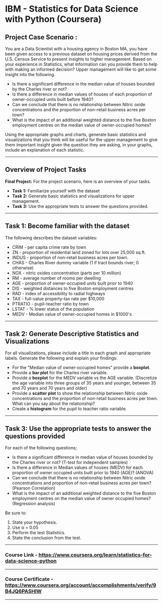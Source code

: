 # IBM - Statistics for Data Science with Python (Coursera)

## Project Case Scenario :
You are a Data Scientist with a housing agency in Boston MA, you have been given access to a previous dataset on housing prices derived from the U.S. Census Service to present insights to higher management. Based on your experience in Statistics, what information can you provide them to help with making an informed decision? Upper management will like to get some insight into the following.
- Is there a significant difference in the median value of houses bounded by the Charles river or not?
- Is there a difference in median values of houses of each proportion of owner-occupied units built before 1940?
- Can we conclude that there is no relationship between Nitric oxide concentrations and the proportion of non-retail business acres per town?
- What is the impact of an additional weighted distance to the five Boston employment centres on the median value of owner-occupied homes?

Using the appropriate graphs and charts, generate basic statistics and visualizations that you think will be useful for the upper management to give them important insight given the question they are asking, in your graphs, include an explanation of each statistic. 

---
## Overview of Project Tasks
**Final Project:** For the project scenario, here is an overview of your tasks.
- **Task 1:** Familiarize yourself with the dataset 
- **Task 2:** Generate basic statistics and visualizations for upper management. 
- **Task 3:** Use the appropriate tests to answer the questions provided.
---
## Task 1: Become familiar with the dataset
The following describes the dataset variables:
- CRIM - per capita crime rate by town
- ZN - proportion of residential land zoned for lots over 25,000 sq.ft.
- INDUS - proportion of non-retail business acres per town.
- CHAS - Charles River dummy variable (1 if tract bounds river; 0 otherwise)
- NOX - nitric oxides concentration (parts per 10 million)
- RM - average number of rooms per dwelling
- AGE - proportion of owner-occupied units built prior to 1940
- DIS - weighted distances to five Boston employment centres
- RAD - index of accessibility to radial highways
- TAX - full-value property-tax rate per $10,000
- PTRATIO - pupil-teacher ratio by town
- LSTAT - % lower status of the population
- MEDV - Median value of owner-occupied homes in $1000's
---
## Task 2: Generate Descriptive Statistics and Visualizations
For all visualizations, please include a title in each graph and appropriate labels. 
Generate the following and explain your findings:
- For the "Median value of owner-occupied homes" provide a **boxplot**.
- Provide a  **bar plot** for the Charles river variable.
- Provide a **boxplot** for the MEDV variable vs the AGE variable. (Discretize the age variable into three groups of 35 years and younger, between 35 and 70 years and 70 years and older)
- Provide a **scatter plot** to show the relationship between Nitric oxide concentrations and the proportion of non-retail business acres per town. What can you say about the relationship?
- Create a **histogram** for the pupil to teacher ratio variable.
---
## Task 3: Use the appropriate tests to answer the questions provided
For each of the following questions;
- Is there a significant difference in median value of houses bounded by the Charles river or not? (T-test for independent samples)
- Is there a difference in Median values of houses (MEDV) for each proportion of owner occupied units built prior to 1940 (AGE)? (ANOVA)
- Can we conclude that there is no relationship between Nitric oxide concentrations and proportion of non-retail business acres per town? (Pearson Correlation)
- What is the impact of an additional weighted distance  to the five Boston employment centres on the median value of owner occupied homes? (Regression analysis)

Be sure to:
1. State your hypothesis.
2. Use α = 0.05
3. Perform the test Statistics.
4. State the conclusion from the test.
---
### Course Link - https://www.coursera.org/learn/statistics-for-data-science-python
---
### Course Certificate - https://www.coursera.org/account/accomplishments/verify/9B4JQ6PASHIW
---
